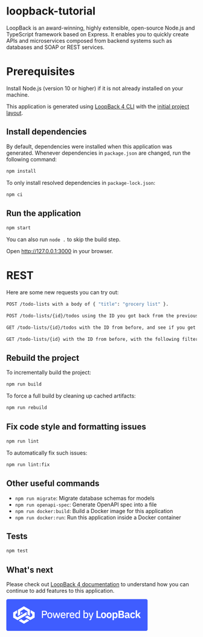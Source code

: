 # loopback-tutorial

LoopBack is an award-winning, highly extensible, open-source Node.js and TypeScript framework based on Express. It enables you to quickly create APIs and microservices composed from backend systems such as databases and SOAP or REST services.

# Prerequisites
Install Node.js (version 10 or higher) if it is not already installed on your machine.


This application is generated using [LoopBack 4 CLI](https://loopback.io/doc/en/lb4/Command-line-interface.html) with the
[initial project layout](https://loopback.io/doc/en/lb4/Loopback-application-layout.html).

## Install dependencies

By default, dependencies were installed when this application was generated.
Whenever dependencies in `package.json` are changed, run the following command:

```sh
npm install
```

To only install resolved dependencies in `package-lock.json`:

```sh
npm ci
```

## Run the application

```sh
npm start
```
You can also run `node .` to skip the build step.

Open http://127.0.0.1:3000 in your browser.

# REST
Here are some new requests you can try out:

```sh
POST /todo-lists with a body of { "title": "grocery list" }.
```

```sh
POST /todo-lists/{id}/todos using the ID you got back from the previous POST request and this body: { "title": "get eggs", "isComplete": false}. Notice that response body you get back contains property todoListId with the ID from before.
```

```sh
GET /todo-lists/{id}/todos with the ID from before, and see if you get the todo you created from before.
```

```sh
GET /todo-lists/{id} with the ID from before, with the following filter {"include": [{"relation": "todos"}]}, and see if you get a todos property with the todo created before. You can also use the following url to test this endpoint (remember to replace {id} with the ID from before): http://localhost:3000/todo-lists/{id}?filter[include][][relation]=todos
```

## Rebuild the project

To incrementally build the project:

```sh
npm run build
```

To force a full build by cleaning up cached artifacts:

```sh
npm run rebuild
```

## Fix code style and formatting issues

```sh
npm run lint
```

To automatically fix such issues:

```sh
npm run lint:fix
```

## Other useful commands

- `npm run migrate`: Migrate database schemas for models
- `npm run openapi-spec`: Generate OpenAPI spec into a file
- `npm run docker:build`: Build a Docker image for this application
- `npm run docker:run`: Run this application inside a Docker container

## Tests

```sh
npm test
```

## What's next

Please check out [LoopBack 4 documentation](https://loopback.io/doc/en/lb4/) to
understand how you can continue to add features to this application.

[![LoopBack](https://github.com/loopbackio/loopback-next/raw/master/docs/site/imgs/branding/Powered-by-LoopBack-Badge-(blue)-@2x.png)](http://loopback.io/)
